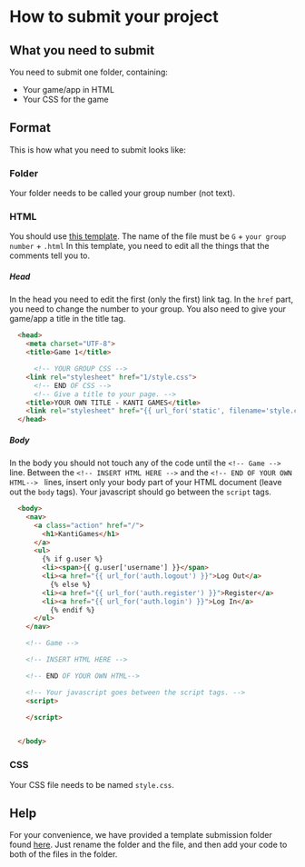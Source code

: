 # How to submit your project 

## What you need to submit

You need to submit one folder, containing:
- Your game/app in HTML
- Your CSS for the game

## Format
This is how what you need to submit looks like:

### Folder
Your folder needs to be called your group number (not text).

### HTML
You should use [this template](template_submission/G1.html).
The name of the file must be ``G`` + ``your group number`` + ``.html``
In this template, you need to edit all the things that the comments tell you to.

##### Head
In the head you need to edit the first (only the first) link tag. In the ``href`` part, you need to change the number to your group.
You also need to give your game/app a title in the title tag.
````html
  <head>
    <meta charset="UTF-8">
    <title>Game 1</title>

      <!-- YOUR GROUP CSS -->
    <link rel="stylesheet" href="1/style.css">
      <!-- END OF CSS -->
      <!-- Give a title to your page. -->
    <title>YOUR OWN TITLE - KANTI GAMES</title>
    <link rel="stylesheet" href="{{ url_for('static', filename='style.css') }}">
  </head>
````
##### Body
In the body you should not touch any of the code until the ``<!-- Game -->`` line. 
Between the ``<!-- INSERT HTML HERE -->`` and the ``<!-- END OF YOUR OWN HTML--> `` lines, insert only your 
body part of your HTML document (leave out the ``body`` tags).
Your javascript should go between the ```script``` tags.
````html
  <body>
    <nav>
      <a class="action" href="/">
        <h1>KantiGames</h1>
      </a>
      <ul>
        {% if g.user %}
        <li><span>{{ g.user['username'] }}</span>
        <li><a href="{{ url_for('auth.logout') }}">Log Out</a>
          {% else %}
        <li><a href="{{ url_for('auth.register') }}">Register</a>
        <li><a href="{{ url_for('auth.login') }}">Log In</a>
          {% endif %}
      </ul>
    </nav>

    <!-- Game -->

    <!-- INSERT HTML HERE -->

    <!-- END OF YOUR OWN HTML--> 

    <!-- Your javascript goes between the script tags. -->
    <script>

    </script>


  </body>
````

### CSS
Your CSS file needs to be named ```style.css```.

## Help
For your convenience, we have provided a template submission folder found [here](template_submission). Just rename the 
folder and the file, and then add your code to both of the files in the folder.

